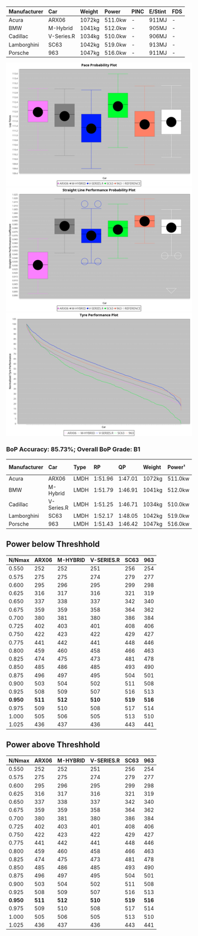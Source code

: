 | Manufacturer | Car        | Weight | Power   | PINC    | E/Stint | FDS     |
|:-|:-|:-|:-|:-|:-|:-|
| Acura        | ARX06      | 1072kg | 511.0kw |    -    | 911MJ   |    -    |
| BMW          | M-Hybrid   | 1041kg | 512.0kw |    -    | 905MJ   |    -    |
| Cadillac     | V-Series.R | 1034kg | 510.0kw |    -    | 906MJ   |    -    |
| Lamborghini  | SC63       | 1042kg | 519.0kw |    -    | 913MJ   |    -    |
| Porsche      | 963        | 1047kg | 516.0kw |    -    | 911MJ   |    -    |

![PACECHART](./IMG/CUSTOM.png)
![STRAIGHTLINEPERFORMANCECHART](./IMG/CUSTOM_sp.png)
![TYREPERFORMANCECHART](./IMG/CUSTOM_tw.png)

### BoP Accuracy: 85.73%; Overall BoP Grade: B1
| Manufacturer | Car        | Type | RP      | QP      | Weight | Power¹  | Threshhold | PINC    | Power²   | E/Stint | AVG Vmax  | FDS     | RDLC | L/Stint | BOP-Grade | Model Accuracy | Model Points | Match% | SimDiff |
|:-|:-|:-|:-|:-|:-|:-|:-|:-|:-|:-|:-|:-|:-|:-|:-|:-|:-|:-|:-|
| Acura        | ARX06      | LMDH | 1:51.96 | 1:47.01 | 1072kg | 511.0kw | 210.0kph   |    -    | 511.00kw |  911MJ  | 279.02kph |    -    | 1.00 | 29      | +C1       | 100.00%        | 996          | 76.16% | #       |
| BMW          | M-Hybrid   | LMDH | 1:51.79 | 1:46.91 | 1041kg | 512.0kw | 210.0kph   |    -    | 512.00kw |  905MJ  | 288.35kph |    -    | 1.02 | 29      | ~A1       | 100.00%        | 1998         | 98.25% | -0.74   |
| Cadillac     | V-Series.R | LMDH | 1:51.25 | 1:46.71 | 1034kg | 510.0kw | 210.0kph   |    -    | 510.00kw |  906MJ  | 286.40kph |    -    | 1.03 | 29      | -B2       | 98.11%         | 3991         | 84.78% | +1.50   |
| Lamborghini  | SC63       | LMDH | 1:52.17 | 1:48.05 | 1042kg | 519.0kw | 210.0kph   |    -    | 519.00kw |  913MJ  | 288.30kph |    -    | 1.04 | 29      | +C1       | 100.00%        | 784          | 77.17% | -0.56   |
| Porsche      | 963        | LMDH | 1:51.43 | 1:46.42 | 1047kg | 516.0kw | 210.0kph   |    -    | 516.00kw |  911MJ  | 289.41kph |    -    | 1.01 | 29      | -A2       | 99.91%         | 11713        | 92.30% | +0.69   |

## Power below Threshhold
| N/Nmax    | ARX06   | M-HYBRID | V-SERIES.R | SC63    | 963     |
|:-|:-|:-|:-|:-|:-|
|  0.550    |  252    |  252     |  251       |  256    |  254    |
|  0.575    |  275    |  275     |  274       |  279    |  277    |
|  0.600    |  295    |  296     |  295       |  299    |  298    |
|  0.625    |  316    |  317     |  316       |  321    |  319    |
|  0.650    |  337    |  338     |  337       |  342    |  340    |
|  0.675    |  359    |  359     |  358       |  364    |  362    |
|  0.700    |  380    |  381     |  380       |  386    |  384    |
|  0.725    |  402    |  403     |  401       |  408    |  406    |
|  0.750    |  422    |  423     |  422       |  429    |  427    |
|  0.775    |  441    |  442     |  441       |  448    |  446    |
|  0.800    |  459    |  460     |  458       |  466    |  463    |
|  0.825    |  474    |  475     |  473       |  481    |  478    |
|  0.850    |  485    |  486     |  485       |  493    |  490    |
|  0.875    |  496    |  497     |  495       |  504    |  501    |
|  0.900    |  503    |  504     |  502       |  511    |  508    |
|  0.925    |  508    |  509     |  507       |  516    |  513    |
| **0.950** | **511** | **512**  | **510**    | **519** | **516** |
|  0.975    |  509    |  510     |  508       |  517    |  514    |
|  1.000    |  505    |  506     |  505       |  513    |  510    |
|  1.025    |  436    |  437     |  436       |  443    |  441    |

## Power above Threshhold
| N/Nmax    | ARX06   | M-HYBRID | V-SERIES.R | SC63    | 963     |
|:-|:-|:-|:-|:-|:-|
|  0.550    |  252    |  252     |  251       |  256    |  254    |
|  0.575    |  275    |  275     |  274       |  279    |  277    |
|  0.600    |  295    |  296     |  295       |  299    |  298    |
|  0.625    |  316    |  317     |  316       |  321    |  319    |
|  0.650    |  337    |  338     |  337       |  342    |  340    |
|  0.675    |  359    |  359     |  358       |  364    |  362    |
|  0.700    |  380    |  381     |  380       |  386    |  384    |
|  0.725    |  402    |  403     |  401       |  408    |  406    |
|  0.750    |  422    |  423     |  422       |  429    |  427    |
|  0.775    |  441    |  442     |  441       |  448    |  446    |
|  0.800    |  459    |  460     |  458       |  466    |  463    |
|  0.825    |  474    |  475     |  473       |  481    |  478    |
|  0.850    |  485    |  486     |  485       |  493    |  490    |
|  0.875    |  496    |  497     |  495       |  504    |  501    |
|  0.900    |  503    |  504     |  502       |  511    |  508    |
|  0.925    |  508    |  509     |  507       |  516    |  513    |
| **0.950** | **511** | **512**  | **510**    | **519** | **516** |
|  0.975    |  509    |  510     |  508       |  517    |  514    |
|  1.000    |  505    |  506     |  505       |  513    |  510    |
|  1.025    |  436    |  437     |  436       |  443    |  441    |
